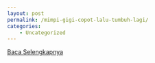 ```yaml
---
layout: post
permalink: /mimpi-gigi-copot-lalu-tumbuh-lagi/
categories:
    - Uncategorized
---
```


[Baca Selengkapnya](/03)